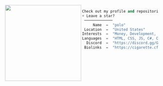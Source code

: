 <img align="left" src="https://images-wixmp-ed30a86b8c4ca887773594c2.wixmp.com/f/723b1c06-1a92-433a-ac7a-b4ff1bccf2b6/debz0br-0fbc534d-b005-4631-8811-135748fbac61.gif?token=eyJ0eXAiOiJKV1QiLCJhbGciOiJIUzI1NiJ9.eyJzdWIiOiJ1cm46YXBwOjdlMGQxODg5ODIyNjQzNzNhNWYwZDQxNWVhMGQyNmUwIiwiaXNzIjoidXJuOmFwcDo3ZTBkMTg4OTgyMjY0MzczYTVmMGQ0MTVlYTBkMjZlMCIsIm9iaiI6W1t7InBhdGgiOiJcL2ZcLzcyM2IxYzA2LTFhOTItNDMzYS1hYzdhLWI0ZmYxYmNjZjJiNlwvZGViejBici0wZmJjNTM0ZC1iMDA1LTQ2MzEtODgxMS0xMzU3NDhmYmFjNjEuZ2lmIn1dXSwiYXVkIjpbInVybjpzZXJ2aWNlOmZpbGUuZG93bmxvYWQiXX0.mo6Ui5lRI9ojXBOO2JAIUqpZclgDxfkfl9i2dxWKJXc" width="250" /> 

```python
Check out my profile and repositories
+ Leave a star?
 ─────────────
     Name  =  "polo"
 Location  =  "United States"
Interests  =  "Money, Development, Mechanics"
Languages  =  "HTML, CSS, JS, C#, C++, VB.NET & Python"
  Discord  =  "https://discord.gg/GmhE6nKcsP"
 Biolinks  =  "https://cigarette.cf"
```
